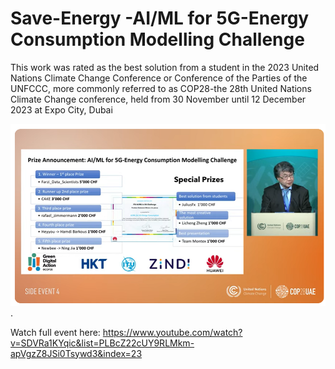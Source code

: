 # Save-Energy -AI/ML for 5G-Energy Consumption Modelling Challenge

This work was rated as the best solution from a student in the 2023 United Nations Climate Change Conference or Conference of the Parties of the UNFCCC, more commonly referred to as COP28-the 28th United Nations Climate Change conference, held from 30 November until 12 December 2023 at Expo City, Dubai

![Final Results for the Challenge](COP28_(2023)_ML_5G_ENERGY_CONSUMPTION_CHALLENGE.png). 

Watch full event here: https://www.youtube.com/watch?v=SDVRa1KYqic&list=PLBcZ22cUY9RLMkm-apVgzZ8JSi0Tsywd3&index=23
